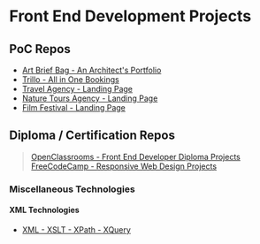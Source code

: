 # Front End Development Projects

## PoC Repos
* [Art Brief Bag - An Architect's Portfolio](https://github.com/paulAlexSerban/PWC-Art-Brief-Bag)
* [Trillo - All in One Bookings](https://github.com/paulAlexSerban/PWC-Trillo-All-in-One-Bookings)
* [Travel Agency - Landing Page](https://github.com/paulAlexSerban/Travel-Agency-Landing-Page)
* [Nature Tours Agency - Landing Page](https://github.com/paulAlexSerban/PWC-Nature-Tours)
* [Film Festival - Landing Page](https://github.com/paulAlexSerban/CSS-Bootstrap-Boston-Film-Festival)

## Diploma / Certification Repos

> [OpenClassrooms - Front End Developer Diploma Projects](https://github.com/paulAlexSerban/OpenClassrooms-FrontEnd-Developer-Diploma-Projects)
> [FreeCodeCamp - Responsive Web Design Projects](https://github.com/paulAlexSerban/FreeCodeCamp---Responsive-Web-Design---CERTIFICATION)

### Miscellaneous Technologies
#### XML Technologies
* [XML - XSLT - XPath - XQuery](https://github.com/paulAlexSerban/XML-XSLT-XQuery-xPath)
